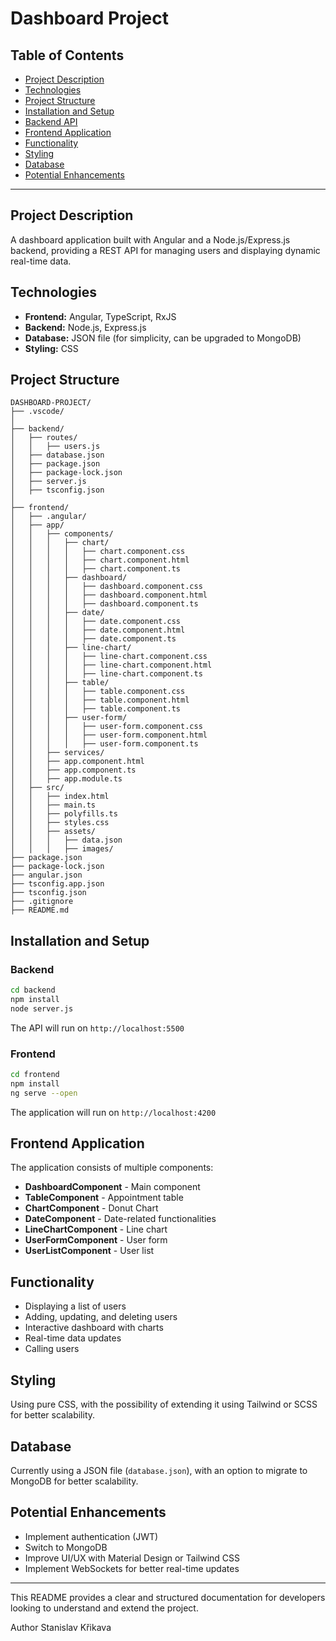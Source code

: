 # Dashboard Project

## Table of Contents
- [Project Description](#project-description)
- [Technologies](#technologies)
- [Project Structure](#project-structure)
- [Installation and Setup](#installation-and-setup)
- [Backend API](#backend-api)
- [Frontend Application](#frontend-application)
- [Functionality](#functionality)
- [Styling](#styling)
- [Database](#database)
- [Potential Enhancements](#potential-enhancements)

---

## Project Description
A dashboard application built with Angular and a Node.js/Express.js backend, providing a REST API for managing users and displaying dynamic real-time data.

## Technologies
- **Frontend:** Angular, TypeScript, RxJS
- **Backend:** Node.js, Express.js
- **Database:** JSON file (for simplicity, can be upgraded to MongoDB)
- **Styling:** CSS

## Project Structure
```
DASHBOARD-PROJECT/
├── .vscode/
│
├── backend/
│   ├── routes/
│   │   ├── users.js
│   ├── database.json
│   ├── package.json
│   ├── package-lock.json
│   ├── server.js
│   ├── tsconfig.json
│
├── frontend/
│   ├── .angular/
│   ├── app/
│   │   ├── components/
│   │   │   ├── chart/
│   │   │   │   ├── chart.component.css
│   │   │   │   ├── chart.component.html
│   │   │   │   ├── chart.component.ts
│   │   │   ├── dashboard/
│   │   │   │   ├── dashboard.component.css
│   │   │   │   ├── dashboard.component.html
│   │   │   │   ├── dashboard.component.ts
│   │   │   ├── date/
│   │   │   │   ├── date.component.css
│   │   │   │   ├── date.component.html
│   │   │   │   ├── date.component.ts
│   │   │   ├── line-chart/
│   │   │   │   ├── line-chart.component.css
│   │   │   │   ├── line-chart.component.html
│   │   │   │   ├── line-chart.component.ts
│   │   │   ├── table/
│   │   │   │   ├── table.component.css
│   │   │   │   ├── table.component.html
│   │   │   │   ├── table.component.ts
│   │   │   ├── user-form/
│   │   │   │   ├── user-form.component.css
│   │   │   │   ├── user-form.component.html
│   │   │   │   ├── user-form.component.ts
│   │   ├── services/
│   │   ├── app.component.html
│   │   ├── app.component.ts
│   │   ├── app.module.ts
│   ├── src/
│   │   ├── index.html
│   │   ├── main.ts
│   │   ├── polyfills.ts
│   │   ├── styles.css
│   │   ├── assets/
│   │   │   ├── data.json
│   │   │   ├── images/
├── package.json
├── package-lock.json
├── angular.json
├── tsconfig.app.json
├── tsconfig.json
├── .gitignore
├── README.md
```

## Installation and Setup

### Backend
```sh
cd backend
npm install
node server.js
```
The API will run on `http://localhost:5500`

### Frontend
```sh
cd frontend
npm install
ng serve --open
```
The application will run on `http://localhost:4200`


## Frontend Application
The application consists of multiple components:
- **DashboardComponent** - Main component
- **TableComponent** - Appointment table
- **ChartComponent** - Donut Chart
- **DateComponent** - Date-related functionalities
- **LineChartComponent** - Line chart
- **UserFormComponent** - User form
- **UserListComponent** - User list 

## Functionality
- Displaying a list of users
- Adding, updating, and deleting users
- Interactive dashboard with charts
- Real-time data updates
- Calling users

## Styling
Using pure CSS, with the possibility of extending it using Tailwind or SCSS for better scalability.

## Database
Currently using a JSON file (`database.json`), with an option to migrate to MongoDB for better scalability.

## Potential Enhancements
- Implement authentication (JWT)
- Switch to MongoDB
- Improve UI/UX with Material Design or Tailwind CSS
- Implement WebSockets for better real-time updates

---

This README provides a clear and structured documentation for developers looking to understand and extend the project. 



Author 
Stanislav Křikava
